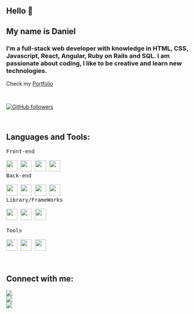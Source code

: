 ## Hello 👋

<h2> My name is Daniel </h2>
<h3>I’m a full-stack web developer with knowledge in HTML, CSS, Javascript, React, Angular, Ruby on Rails and SQL. I am passionate about coding, I like to be creative and learn new technologies.
</h3>

Check my [Portfolio](https://danieldotcomcoder.github.io/new-portfolio/)

<br>

[![GitHub followers](https://img.shields.io/github/followers/danieldotcomcoder.svg?style=social&label=Followers)](https://github.com/danieldotcomcoder?tab=followers)

<br>

## Languages and Tools:

<p style="display: flex; flex-direction: column;">
  <kbd>
    <kbd>Front-end</kbd>
    <br>
    <br>
    <img width="30px" src="https://cdn.jsdelivr.net/gh/devicons/devicon/icons/html5/html5-original.svg" /> 
    <img width="30px" src="https://cdn.jsdelivr.net/gh/devicons/devicon/icons/css3/css3-plain.svg" /> 
    <img width="30px" src="https://cdn.jsdelivr.net/gh/devicons/devicon/icons/bootstrap/bootstrap-original.svg" /> 
    <img width="30px" src="https://cdn.jsdelivr.net/gh/devicons/devicon/icons/javascript/javascript-original.svg" />
  </kbd>
  <kbd>
    <kbd>Back-end</kbd>
    <br>
    <br>
    <img width="30px" src="https://cdn.jsdelivr.net/gh/devicons/devicon/icons/ruby/ruby-original.svg" />
    <img width="30px" src="https://cdn.jsdelivr.net/gh/devicons/devicon/icons/typescript/typescript-original.svg" />
    <img width="30px" src="https://cdn.jsdelivr.net/gh/devicons/devicon/icons/python/python-plain.svg" />
    <img width="30px" src="https://cdn.jsdelivr.net/gh/devicons/devicon/icons/postgresql/postgresql-original.svg" />
  </kbd>
  <kbd>
    <kbd>Library/FrameWorks</kbd>
    <br>
    <br>
    <img width="30px" src="https://cdn.jsdelivr.net/gh/devicons/devicon/icons/react/react-original.svg" />
    <img width="30px" src="https://cdn.jsdelivr.net/gh/devicons/devicon/icons/angularjs/angularjs-original.svg" />
    <img width="30px" src="https://cdn.jsdelivr.net/gh/devicons/devicon/icons/rails/rails-original-wordmark.svg" />
  </kbd>
  <br>
  <kbd>
    <kbd>Tools</kbd>
    <br>
    <br>
    <img width="30px" src="https://cdn.jsdelivr.net/gh/devicons/devicon/icons/vscode/vscode-original.svg" />
    <img width="30px" src="https://cdn.jsdelivr.net/gh/devicons/devicon/icons/git/git-original.svg" />
    <img width="30px" src="https://cdn.jsdelivr.net/gh/devicons/devicon/icons/github/github-original.svg" />
  </kbd>

</p>
<br>

## Connect with me: 

<a href="https://github.com/danieldotcomcoder"><img src="https://img.shields.io/badge/-Danieldotcomcoder-black?logo=github&style=flat-square"/></a>
<br>
<a href="https://www.linkedin.com/in/daniel-shdeed/"><img src="https://img.shields.io/badge/-Daniel_Shdeed-blue?logo=linkedin&style=flat-square"></a>
<br>
<a href="mailto:danielshdeed1995.ds@gmail.com"><img src="https://img.shields.io/badge/-danielshdeed1995.ds@gmail.com-pink?logo=gmail&style=flat-square"/></a>
